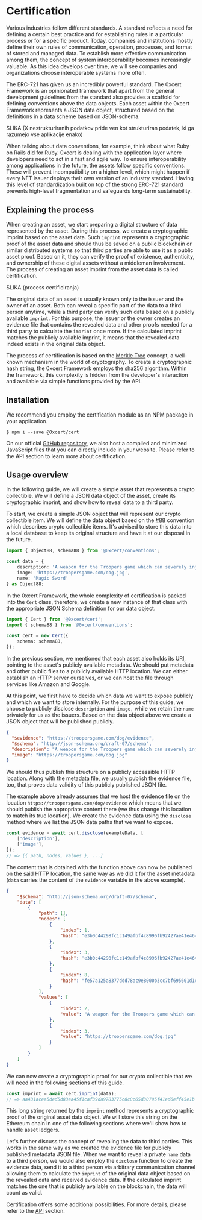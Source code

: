 # Certification

Various industries follow different standards. A standard reflects a need for defining a certain best practice and for establishing rules in a particular process or for a specific product. Today, companies and institutions mostly define their own rules of communication, operation, processes, and format of stored and managed data. To establish more effective communication among them, the concept of system interoperability becomes increasingly valuable. As this idea develops over time, we will see companies and organizations choose interoperable systems more often.

The ERC-721 has given us an incredibly powerful standard. The 0xcert Framework is an opinionated framework that apart from the general development guidelines from the standard also provides a scaffold for defining conventions above the data objects. Each asset within the 0xcert Framework represents a JSON data object, structured based on the definitions in a data scheme based on JSON-schema.

SLIKA (X nestrukturiranih podatkov pride ven kot strukturiran podatek, ki ga razumejo vse aplikacije enako)

When talking about data conventions, for example, think about what Ruby on Rails did for Ruby. 0xcert is dealing with the application layer where developers need to act in a fast and agile way. To ensure interoperability among applications in the future, the assets follow specific conventions. These will prevent incompatibility on a higher level, which might happen if every NFT issuer deploys their own version of an industry standard. Having this level of standardization built on top of the strong ERC-721 standard prevents high-level fragmentation and safeguards long-term sustainability.

## Explaining the process

When creating an asset, we start preparing a digital structure of data represented by the asset. During this process, we create a cryptographic imprint based on the asset data. Such `imprint` represents a cryptographic proof of the asset data and should thus be saved on a public blockchain or similar distributed systems so that third parties are able to use it as a public asset proof. Based on it, they can verify the proof of existence, authenticity, and ownership of these digital assets without a middleman involvement. The process of creating an asset imprint from the asset data is called certification.

SLIKA (process certificiranja)

The original data of an asset is usually known only to the issuer and the owner of an asset. Both can reveal a specific part of the data to a third person anytime, while a third party can verify such data based on a publicly available `imprint`. For this purpose, the issuer or the owner creates an evidence file that contains the revealed data and other proofs needed for a third party to calculate the `imprint` once more. If the calculated imprint matches the publicly available imprint, it means that the revealed data indeed exists in the original data object.

The process of certification is based on the [Merkle Tree](https://en.wikipedia.org/wiki/Merkle_tree) concept, a well-known mechanism in the world of cryptography. To create a cryptographic hash string, the 0xcert Framework employs the [sha256](https://en.wikipedia.org/wiki/SHA-2) algorithm. Within the framework, this complexity is hidden from the developer's interaction and available via simple functions provided by the API.

## Installation

We recommend you employ the certification module as an NPM package in your application.

```shell
$ npm i --save @0xcert/cert
```

On our official [GitHub repository](https://github.com/0xcert/framework), we also host a compiled and minimized JavaScript files that you can directly include in your website. Please refer to the API section to learn more about certification.

## Usage overview

In the following guide, we will create a simple asset that represents a crypto collectible. We will define a JSON data object of the asset, create its cryptographic imprint, and show how to reveal data to a third party.

To start, we create a simple JSON object that will represent our crypto collectible item. We will define the data object based on the [#88](https://github.com/0xcert/framework/blob/master/conventions/88-crypto-collectible-schema.md) convention which describes crypto collectible items. It's advised to store this data into a local database to keep its original structure and have it at our disposal in the future.

```ts
import { Object88, schema88 } from '@0xcert/conventions';

const data = {
    description: 'A weapon for the Troopers game which can severely injure the enemy.',
    image: 'https://troopersgame.com/dog.jpg',
    name: 'Magic Sword'
} as Object88;
```

In the 0xcert Framework, the whole complexity of certification is packed into the `Cert` class, therefore, we create a new instance of that class with the appropriate JSON Schema definition for our data object.

```ts
import { Cert } from '@0xcert/cert';
import { schema88 } from '@0xcert/conventions';

const cert = new Cert({
    schema: schema88,
});
```

In the previous section, we mentioned that each asset also holds its URI, pointing to the asset's publicly available metadata. We should put metadata and other public files to a publicly available HTTP location. We can either establish an HTTP server ourselves, or we can host the file through services like Amazon and Google.

At this point, we first have to decide which data we want to expose publicly and which we want to store internally. For the purpose of this guide, we choose to publicly disclose `description` and `image,` while we retain the `name` privately for us as the issuers. Based on the data object above we create a JSON object that will be published publicly.

```json
{
  "$evidence": "https://troopersgame.com/dog/evidence",
  "$schema": "http://json-schema.org/draft-07/schema",
  "description": "A weapon for the Troopers game which can severely injure the enemy.",
  "image": "https://troopersgame.com/dog.jpg"
}
```

We should thus publish this structure on a publicly accessible HTTP location. Along with the metadata file, we usually publish the evidence file, too, that proves data validity of this publicly published JSON file.

The example above already assumes that we host the evidence file on the location `https://troopersgame.com/dog/evidence` which means that we should publish the appropriate content there (we thus change this location to match its true location). We create the evidence data using the `disclose` method where we list the JSON data paths that we want to expose.

```ts
const evidence = await cert.disclose(exampleData, [
    ['description'],
    ['image'],
]);
// => [{ path, nodes, values }, ...]
```

The content that is obtained with the function above can now be published on the said HTTP location, the same way as we did it for the asset metadata (`data` carries the content of the `evidence` variable in the above example).

```json
{
    "$schema": "http://json-schema.org/draft-07/schema",
    "data": [
        {
            "path": [],
            "nodes": [
                {
                    "index": 1,
                    "hash": "e3b0c44298fc1c149afbf4c8996fb92427ae41e4649b934ca495991b7852b855"
                },
                {
                    "index": 3,
                    "hash": "e3b0c44298fc1c149afbf4c8996fb92427ae41e4649b934ca495991b7852b855"
                },
                {
                    "index": 8,
                    "hash": "fe57a125a8377ddd78ac9e8000b3cc7bf695601d1c194192e12cac46e3005c97"
                }
            ],
            "values": [
                {
                    "index": 2,
                    "value": "A weapon for the Troopers game which can severely injure the enemy."
                },
                {
                    "index": 3,
                    "value": "https://troopersgame.com/dog.jpg"
                }
            ]
        }
    ]
}
```

We can now create a cryptographic proof for our crypto collectible that we will need in the following sections of this guide.

```ts
const imprint = await cert.imprint(data);
// => aa431acea5ded5d83ea45f1caf39da9783775c8c8c65d30795f41ed6eff45e1b
```

This long string returned by the `imprint` method represents a cryptographic proof of the original asset data object. We will store this string on the Ethereum chain in one of the following sections where we'll show how to handle asset ledgers.

Let's further discuss the concept of revealing the data to third parties. This works in the same way as we created the evidence file for publicly published metadata JSON file. When we want to reveal a private `name` data to a third person, we would also employ the `disclose` function to create the evidence data, send it to a third person via arbitrary communication channel allowing them to calculate the `imprint` of the original data object based on the revealed data and received evidence data. If the calculated imprint matches the one that is publicly available on the blockchain, the data will count as valid.

Certification offers some additional possibilities. For more details, please refer to the [API]() section.
